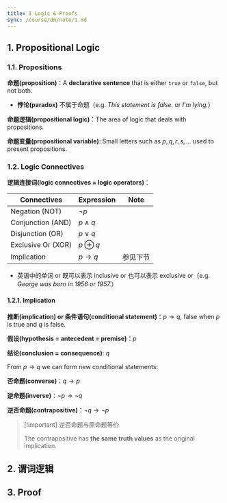 ```yaml
---
title: I Logic & Proofs
sync: /course/dm/note/1.md
---
```


## 1. Propositional Logic

### 1.1. Propositions

**命题(proposition)**：A **declarative sentence** that is either `true` or `false`, but not both.

- **悖论(paradox)** 不属于命题（e.g. *This statement is false.* or *I'm lying.*）

**命题逻辑(propositional logic)**：The area of logic that deals with propositions.

**命题变量(propositional variable)**: Small letters such as $p,q,r,s,\ldots$ used to present propositions.

### 1.2. Logic Connectives

**逻辑连接词(logic connectives = logic operators)**：

| Connectives        | Expression       | Note |
| ------------------ | ---------------- | ---- |
| Negation (NOT)     | $\lnot p$        |      |
| Conjunction (AND)  | $p \land q$      |      |
| Disjunction (OR)   | $p\lor q$        |      |
| Exclusive Or (XOR) | $p\oplus q$      |      |
| Implication        | $p\rightarrow q$ | 参见下节 |


- 英语中的单词 or 既可以表示 inclusive or 也可以表示 exclusive or（e.g. *George was born in 1956 or 1957.*）

#### 1.2.1. Implication

**推断(implication) or 条件语句(conditional statement)**：$p\rightarrow q$, false when $p$ is true and $q$ is false.

**假设(hypothesis = antecedent = premise)**：$p$

**结论(conclusion = consequence)**: $q$

From $p\rightarrow q$ we can form new conditional statements:

**否命题(converse)**：$q\rightarrow p$

**逆命题(inverse)**：$\lnot p\rightarrow \lnot q$

**逆否命题(contrapositive)**：$\lnot q\rightarrow \lnot p$

> [!important] 逆否命题与原命题等价
>
> The contrapositive has **the same truth values** as the original implication.

## 2. 谓词逻辑


## 3. Proof

